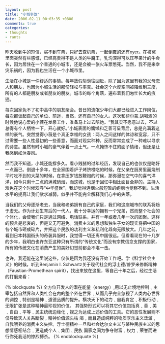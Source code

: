 ```yaml
---
layout: post
title: "小城事故"
date: 2006-02-11 00:03:35 +0800
comments: true
categories: 
- thoughts
- rants
---
```


昨天收到牛的短信，买不到车票，只好去查机票，一起倒霉的还有xyer。在被窝里面突然有些感慨，已经高贵得不是人类的牛魔王，乳沟深得可以压苹果汁的牛会长，因为居住在一个普通的小城市，还是会被一张火车票憋死。当然，我不是来幸灾乐祸的，因为我也生活在一个小城市里。

生活在小城是一件舒适的事情。每年放假匆匆往回赶，除了因为这里有我的父母恋人和朋友，也因为小城生活的那份轻松与率真。社会这个六度空间被降维到三度，所有的人都是朋友或者朋友的朋友。城市的每个角落，遍布着我们匆忙长大的痕迹。

每次回家免不了初中高中的朋友聚会。昔日的流氓少年们大都已经进入工作岗位，每次都谈起自己的单位、前途，当然，还有自己的女人。这次和荷尔蒙.胡喝酒的时候他说心爱的小薇在龙泉工作，准备马上过去陪她。“我其实不愿意过去，不过总得有个人牺牲一下，开心就好。”小城表面的慵懒和乏善可呈背后，总是充满着这样的豪气。突然觉得小薇是个真正幸福的女孩：两人之间这样的体谅和宽容，只不过需要一些人性最初的一些善意，而面对现实种种，反而常常变成了一种难以寻求的诗意。虽然有时小城的豪气伴着一点土气，一点掩饰不住的面子情绪，但还是让我感到如沐春风。

然而我不知道，小城还能撑多久。看小贱猪的过年经历，发现自己的也仅仅是略好一点而已。倒退十多年，在全家围着炉子烤脐橙吃的时候，在父亲在厨房里面烧制平时吃不到的大菜的时候，在拿压岁钱放鞭炮的时候，那弥漫在空气中的喜气洋洋，如今只剩十二点的满城硝烟，而这城，也是于回忆中相比面目全非的。主持人难免在这个时候欢呼“中华盛世”，我却觉得连烟火般短暂的绚丽也觉察不到。生活水平的提高让我们欲求减弱，似乎并不能完全解释我们心中的失落。

当我们的父母逐渐老去，当我和老弟拥有自己的家庭，我们和这座城市的联系将趋于虚无。作为计划生育后的一代人，我十分幸运的拥有一个兄弟，然而整个社会的个体化，会使我们只是通过网络、电话联系，并有一年或者几年一次的团聚。这样的预言是悲哀的，但是又无可避免。消费主义的思想和独生子女的现实将把中国的各个城市砸成碎片，并把这个民族的功利主义和私利化趋向无限放大。几年之前，看到日本韩国街头的奇装异服时，我觉得一切还离中国很远。但看看现在的十几岁的少年，我明白也许东亚这种只有所谓的“传统文化”而没有宗教信念支撑的国家，所有的传统文化在消费产生的美好幻觉前都会不堪一击。

也许，我还能在这里说这些，仅仅是因为我还没有开始工作吧。学《科学社会主义》的时候，听到Benjamin I. Schwartz关于现代社会的浮士德/普罗米修斯精神（Faustian-Promethean spirit），找出来放在这里，等自己十年之后，经过生活的打磨来看：

{% blockquote %}
全方位开发人的潜在能量（energy）,用以无止境地控制﹑主宰包括自然界和人类社会在内的整个外在世界﹐从而几乎完全忽视了人类内心世界的调控﹐特别是精神﹑道德品质的提升。横决天下的动力﹑自我肯定﹑积极行动﹑无限扩张是这种精神最珍视的价值。 其强势形式可以将其它价值包括真﹑善﹑美﹑自由﹑平等﹑民主统统边缘化﹐视之为达成上述价值的工具。它的恶性发展则不仅导致天人关系断裂﹐精神价值源头枯 竭﹐而且造成纯粹的物质享乐主义泛滥﹐自我喂养的消费主义失控。浮士德精神一旦和社会达尔文主义与某种民族主义的思想情感相结合﹐更造成个人﹑集团﹑民族 国家之间为争夺财富﹑权力﹑荣誉而进行你死我活的惨烈搏杀。
{% endblockquote %}
